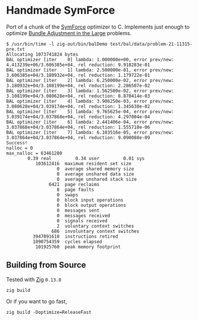 # Handmade SymForce

Port of a chunk of the [SymForce](https://github.com/symforce-org/symforce) 
optimizer to C. Implements just enough to optimize 
[Bundle Adjustment in the Large](https://grail.cs.washington.edu/projects/bal/)
problems.

```
$ /usr/bin/time -l zig-out/bin/balDemo test/bal/data/problem-21-11315-pre.txt
Allocating 1073741824 bytes
BAL optimizer [iter    0] lambda: 1.000000e+00, error prev/new: 4.413239e+06/3.606385e+04, rel reduction: 9.918283e-01
BAL optimizer [iter    1] lambda: 2.500000e-01, error prev/new: 3.606385e+04/3.180932e+04, rel reduction: 1.179722e-01
BAL optimizer [iter    2] lambda: 6.250000e-02, error prev/new: 3.180932e+04/3.108199e+04, rel reduction: 2.286507e-02
BAL optimizer [iter    3] lambda: 1.562500e-02, error prev/new: 3.108199e+04/3.080628e+04, rel reduction: 8.870414e-03
BAL optimizer [iter    4] lambda: 3.906250e-03, error prev/new: 3.080628e+04/3.039174e+04, rel reduction: 1.345638e-02
BAL optimizer [iter    5] lambda: 9.765625e-04, error prev/new: 3.039174e+04/3.037868e+04, rel reduction: 4.297004e-04
BAL optimizer [iter    6] lambda: 2.441406e-04, error prev/new: 3.037868e+04/3.037864e+04, rel reduction: 1.555710e-06
BAL optimizer [iter    7] lambda: 6.103516e-05, error prev/new: 3.037864e+04/3.037864e+04, rel reduction: 9.090088e-09
Success!
nalloc = 0
max_nalloc = 63461280
        0.39 real         0.34 user         0.01 sys
           103612416  maximum resident set size
                   0  average shared memory size
                   0  average unshared data size
                   0  average unshared stack size
                6421  page reclaims
                   8  page faults
                   0  swaps
                   0  block input operations
                   0  block output operations
                   0  messages sent
                   0  messages received
                   0  signals received
                   2  voluntary context switches
                 686  involuntary context switches
          3947091610  instructions retired
          1090754359  cycles elapsed
           101925760  peak memory footprint
```

## Building from Source

Tested with [Zig](https://ziglang.org/) `0.13.0`

```
zig build
```

Or if you want to go fast,

```
zig build -Doptimize=ReleaseFast
```

